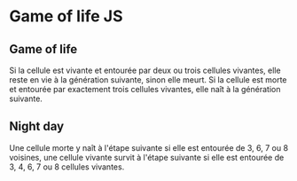 # Game of life JS

## Game of life

Si la cellule est vivante et entourée par deux ou trois cellules vivantes, elle reste en vie à la génération suivante, sinon elle meurt.
Si la cellule est morte et entourée par exactement trois cellules vivantes, elle naît à la génération suivante.

## Night day

Une cellule morte y naît à l'étape suivante si elle est entourée de 3, 6, 7 ou 8 voisines, une cellule vivante survit à l'étape suivante si elle est entourée de 3, 4, 6, 7 ou 8 cellules vivantes.
